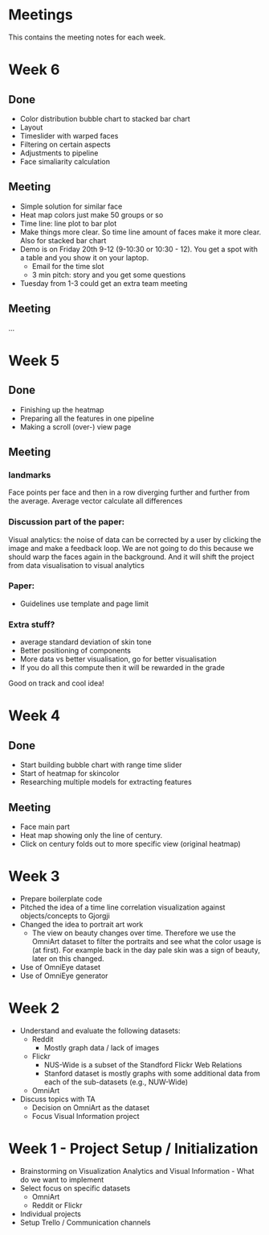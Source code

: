# Meetings

This contains the meeting notes for each week.

# Week 6
## Done
- Color distribution bubble chart to stacked bar chart
- Layout
- Timeslider with warped faces
- Filtering on certain aspects
- Adjustments to pipeline
- Face simaliarity calculation

## Meeting
- Simple solution for similar face
- Heat map colors just make 50 groups or so
- Time line: line plot to bar plot
- Make things more clear. So time line amount of faces make it more clear. Also for stacked bar chart
- Demo is on Friday 20th 9-12 (9-10:30 or 10:30 - 12). You get a spot with a table and you show it on your laptop.
    - Email for the time slot
    - 3 min pitch: story and you get some questions
- Tuesday from 1-3 could get an extra team meeting

## Meeting
...

# Week 5
## Done
- Finishing up the heatmap
- Preparing all the features in one pipeline
- Making a scroll (over-) view page

## Meeting

### landmarks
Face points per face and then in a row diverging further and further from the average.
Average vector calculate all differences

### Discussion part of the paper:
Visual analytics: the noise of data can be corrected by a user by clicking the image and make a feedback loop. We are not going to do this because we should warp the faces again in the background. And it will shift the project from data visualisation to visual analytics

### Paper:
- Guidelines use template and page limit

### Extra stuff?
- average standard deviation of skin tone
- Better positioning of components
- More data vs better visualisation, go for better visualisation 
- If you do all this compute then it will be rewarded in the grade

Good on track and cool idea!

# Week 4
## Done
- Start building bubble chart with range time slider
- Start of heatmap for skincolor
- Researching multiple models for extracting features

## Meeting
- Face main part
- Heat map showing only the line of century. 
 - Click on century folds out to more specific view (original heatmap)

# Week 3
- Prepare boilerplate code
- Pitched the idea of a time line correlation visualization against objects/concepts to Gjorgji
- Changed the idea to portrait art work
  -  The view on beauty changes over time. Therefore we use the OmniArt dataset to filter the portraits and see what the color usage is (at first). For example back in the day pale skin was a sign of beauty, later on this changed.
- Use of OmniEye dataset
- Use of OmniEye generator

# Week 2

- Understand and evaluate the following datasets:
    - Reddit
        - Mostly graph data / lack of images
    - Flickr
        - NUS-Wide is a subset of the Standford Flickr Web Relations
        - Stanford dataset is mostly graphs with some additional data from each of the sub-datasets (e.g., NUW-Wide)
    - OmniArt
- Discuss topics with TA
    - Decision on OmniArt as the dataset
    - Focus Visual Information project

# Week 1 - Project Setup / Initialization

- Brainstorming on Visualization Analytics and Visual Information - What do we want to implement
- Select focus on specific datasets
    - OmniArt
    - Reddit or Flickr
- Individual projects
- Setup Trello / Communication channels
